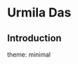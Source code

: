 <html>
  <head>
    <title>My page</title>
    <link rel="stylesheet" href="style.css">
  </head>
  <body>
  <h1>Urmila Das</h1>
    <h2>Introduction</h2>
  </body>
</html>
theme: minimal
